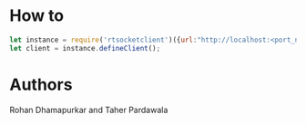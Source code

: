 # How to
```javascript
let instance = require('rtsocketclient')({url:"http://localhost:<port_number>",userId:'userid'});
let client = instance.defineClient();
```
# Authors
Rohan Dhamapurkar and Taher Pardawala